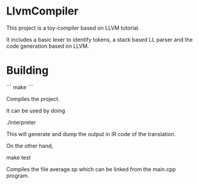 # LlvmCompiler

This project is a toy-compiler based on LLVM tutorial.  

It includes a basic lexer to identify tokens, a stack based LL parser and the code
generation based on LLVM.


# Building

´´´
make
´´´

Compiles the project.

It can be used by doing

 ./interpreter

This will generate and dump the output in IR code of the translation.

On the other hand,

 make test

Compiles the file average.sp which can be linked from the main.cpp program.
